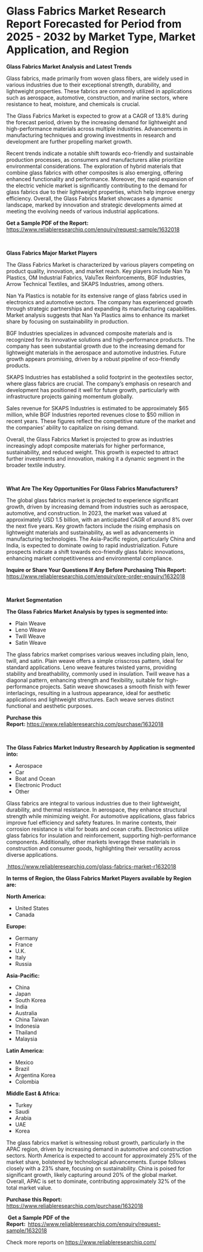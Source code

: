 <p><h1>Glass Fabrics Market Research Report Forecasted for Period from 2025 -  2032 by Market Type, Market Application, and Region</h1></p><p><strong>Glass Fabrics Market Analysis and Latest Trends</strong></p>
<p><p>Glass fabrics, made primarily from woven glass fibers, are widely used in various industries due to their exceptional strength, durability, and lightweight properties. These fabrics are commonly utilized in applications such as aerospace, automotive, construction, and marine sectors, where resistance to heat, moisture, and chemicals is crucial. </p><p>The Glass Fabrics Market is expected to grow at a CAGR of 13.8% during the forecast period, driven by the increasing demand for lightweight and high-performance materials across multiple industries. Advancements in manufacturing techniques and growing investments in research and development are further propelling market growth. </p><p>Recent trends indicate a notable shift towards eco-friendly and sustainable production processes, as consumers and manufacturers alike prioritize environmental considerations. The exploration of hybrid materials that combine glass fabrics with other composites is also emerging, offering enhanced functionality and performance. Moreover, the rapid expansion of the electric vehicle market is significantly contributing to the demand for glass fabrics due to their lightweight properties, which help improve energy efficiency. Overall, the Glass Fabrics Market showcases a dynamic landscape, marked by innovation and strategic developments aimed at meeting the evolving needs of various industrial applications.</p></p>
<p><strong>Get a Sample PDF of the Report:&nbsp;</strong> <a href="https://www.reliableresearchiq.com/enquiry/request-sample/1632018?utm_campaign=2201&utm_medium=2&utm_source=Github&utm_content=ia&utm_term=30012025&utm_id=glass-fabrics">https://www.reliableresearchiq.com/enquiry/request-sample/1632018</a></p>
<p>&nbsp;</p>
<p><strong>Glass Fabrics Major Market Players</strong></p>
<p><p>The Glass Fabrics Market is characterized by various players competing on product quality, innovation, and market reach. Key players include Nan Ya Plastics, OM Industrial Fabrics, ValuTex Reinforcements, BGF Industries, Arrow Technical Textiles, and SKAPS Industries, among others.</p><p>Nan Ya Plastics is notable for its extensive range of glass fabrics used in electronics and automotive sectors. The company has experienced growth through strategic partnerships and expanding its manufacturing capabilities. Market analysis suggests that Nan Ya Plastics aims to enhance its market share by focusing on sustainability in production.</p><p>BGF Industries specializes in advanced composite materials and is recognized for its innovative solutions and high-performance products. The company has seen substantial growth due to the increasing demand for lightweight materials in the aerospace and automotive industries. Future growth appears promising, driven by a robust pipeline of eco-friendly products.</p><p>SKAPS Industries has established a solid footprint in the geotextiles sector, where glass fabrics are crucial. The company’s emphasis on research and development has positioned it well for future growth, particularly with infrastructure projects gaining momentum globally. </p><p>Sales revenue for SKAPS Industries is estimated to be approximately $65 million, while BGF Industries reported revenues close to $50 million in recent years. These figures reflect the competitive nature of the market and the companies’ ability to capitalize on rising demand.</p><p>Overall, the Glass Fabrics Market is projected to grow as industries increasingly adopt composite materials for higher performance, sustainability, and reduced weight. This growth is expected to attract further investments and innovation, making it a dynamic segment in the broader textile industry.</p></p>
<p>&nbsp;</p>
<p><strong>What Are The Key Opportunities For Glass Fabrics Manufacturers?</strong></p>
<p><p>The global glass fabrics market is projected to experience significant growth, driven by increasing demand from industries such as aerospace, automotive, and construction. In 2023, the market was valued at approximately USD 1.5 billion, with an anticipated CAGR of around 8% over the next five years. Key growth factors include the rising emphasis on lightweight materials and sustainability, as well as advancements in manufacturing technologies. The Asia-Pacific region, particularly China and India, is expected to dominate owing to rapid industrialization. Future prospects indicate a shift towards eco-friendly glass fabric innovations, enhancing market competitiveness and environmental compliance.</p></p>
<p><strong>Inquire or Share Your Questions If Any Before Purchasing This Report:</strong> <a href="https://www.reliableresearchiq.com/enquiry/pre-order-enquiry/1632018?utm_campaign=2201&utm_medium=2&utm_source=Github&utm_content=ia&utm_term=30012025&utm_id=glass-fabrics">https://www.reliableresearchiq.com/enquiry/pre-order-enquiry/1632018</a></p>
<p>&nbsp;</p>
<p><strong>Market Segmentation</strong></p>
<p><strong>The Glass Fabrics Market Analysis by types is segmented into:</strong></p>
<p><ul><li>Plain Weave</li><li>Leno Weave</li><li>Twill Weave</li><li>Satin Weave</li></ul></p>
<p><p>The glass fabrics market comprises various weaves including plain, leno, twill, and satin. Plain weave offers a simple crisscross pattern, ideal for standard applications. Leno weave features twisted yarns, providing stability and breathability, commonly used in insulation. Twill weave has a diagonal pattern, enhancing strength and flexibility, suitable for high-performance projects. Satin weave showcases a smooth finish with fewer interlacings, resulting in a lustrous appearance, ideal for aesthetic applications and lightweight structures. Each weave serves distinct functional and aesthetic purposes.</p></p>
<p><strong>Purchase this Report:&nbsp;</strong><a href="https://www.reliableresearchiq.com/purchase/1632018?utm_campaign=2201&utm_medium=2&utm_source=Github&utm_content=ia&utm_term=30012025&utm_id=glass-fabrics">https://www.reliableresearchiq.com/purchase/1632018</a></p>
<p>&nbsp;</p>
<p><strong>The Glass Fabrics Market Industry Research by Application is segmented into:</strong></p>
<p><ul><li>Aerospace</li><li>Car</li><li>Boat and Ocean</li><li>Electronic Product</li><li>Other</li></ul></p>
<p><p>Glass fabrics are integral to various industries due to their lightweight, durability, and thermal resistance. In aerospace, they enhance structural strength while minimizing weight. For automotive applications, glass fabrics improve fuel efficiency and safety features. In marine contexts, their corrosion resistance is vital for boats and ocean crafts. Electronics utilize glass fabrics for insulation and reinforcement, supporting high-performance components. Additionally, other markets leverage these materials in construction and consumer goods, highlighting their versatility across diverse applications.</p></p>
<p><a href="https://www.reliableresearchiq.com/glass-fabrics-market-r1632018?utm_campaign=2201&utm_medium=2&utm_source=Github&utm_content=ia&utm_term=30012025&utm_id=glass-fabrics">&nbsp;https://www.reliableresearchiq.com/glass-fabrics-market-r1632018</a></p>
<p><strong>In terms of Region, the Glass Fabrics Market Players available by Region are:</strong></p>
<p>
    <p> <strong> North America: </strong>
        <ul>
            <li>United States</li>
            <li>Canada</li>
        </ul>
        </p> 
    <p> <strong> Europe: </strong>
        <ul>
            <li>Germany</li>
            <li>France</li>
            <li>U.K.</li>
            <li>Italy</li>
            <li>Russia</li>
        </ul>
        </p> 
    <p> <strong> Asia-Pacific: </strong>
        <ul>
            <li>China</li>
            <li>Japan</li>
            <li>South Korea</li>
            <li>India</li>
            <li>Australia</li>
            <li>China Taiwan</li>
            <li>Indonesia</li>
            <li>Thailand</li>
            <li>Malaysia</li>
        </ul>
        </p> 
    <p> <strong> Latin America: </strong>
        <ul>
            <li>Mexico</li>
            <li>Brazil</li>
            <li>Argentina Korea</li>
            <li>Colombia</li>
        </ul>
        </p> 
    <p> <strong> Middle East & Africa: </strong>
        <ul>
            <li>Turkey</li>
            <li>Saudi</li>
            <li>Arabia</li>
            <li>UAE</li>
            <li>Korea</li>
        </ul>
    </p>
    </p>
<p><p>The glass fabrics market is witnessing robust growth, particularly in the APAC region, driven by increasing demand in automotive and construction sectors. North America is expected to account for approximately 25% of the market share, bolstered by technological advancements. Europe follows closely with a 23% share, focusing on sustainability. China is poised for significant growth, likely capturing around 20% of the global market. Overall, APAC is set to dominate, contributing approximately 32% of the total market value.</p></p>
<p><strong>Purchase this Report: </strong><a href="https://www.reliableresearchiq.com/purchase/1632018?utm_campaign=2201&utm_medium=2&utm_source=Github&utm_content=ia&utm_term=30012025&utm_id=glass-fabrics">https://www.reliableresearchiq.com/purchase/1632018</a></p>
<p>&nbsp;<strong>Get a Sample PDF of the Report:&nbsp;&nbsp;</strong><a href="https://www.reliableresearchiq.com/enquiry/request-sample/1632018?utm_campaign=2201&utm_medium=2&utm_source=Github&utm_content=ia&utm_term=30012025&utm_id=glass-fabrics">https://www.reliableresearchiq.com/enquiry/request-sample/1632018</a></p>
<p><strong></strong></p>
<p>Check more reports on <a href="https://www.reliableresearchiq.com/?utm_campaign=2201&utm_medium=2&utm_source=Github&utm_content=ia&utm_term=30012025&utm_id=glass-fabrics">https://www.reliableresearchiq.com/</a></p>